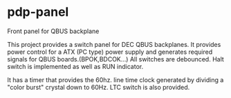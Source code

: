 # pdp-panel
Front panel for QBUS backplane

This project provides a switch panel for DEC QBUS backplanes. 
It provides power control for a ATX (PC type) power supply and
generates required signals for QBUS boards.(BPOK,BDCOK...)
All switches are debounced. Halt switch is implemented as well
as RUN indicator.

It has a timer that provides the 60hz. line time clock generated
by dividing a "color burst" crystal down to 60Hz. LTC switch is also
provided.
